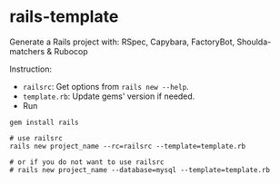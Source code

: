 # rails-template

Generate a Rails project with: RSpec, Capybara, FactoryBot, Shoulda-matchers & Rubocop

Instruction:

  - `railsrc`: Get options from `rails new --help`.
  - `template.rb`:  Update gems' version if needed.
  - Run
  ```shell
  gem install rails

  # use railsrc
  rails new project_name --rc=railsrc --template=template.rb

  # or if you do not want to use railsrc
  # rails new project_name --database=mysql --template=template.rb
  ```
